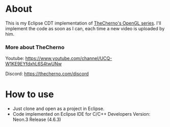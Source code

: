 # About 
This is my Eclipse CDT implementation of [TheCherno's OpenGL series](https://www.youtube.com/watch?v=W3gAzLwfIP0&list=PLlrATfBNZ98foTJPJ_Ev03o2oq3-GGOS2). I'll implement the code as soon as I can, each time a new video is uploaded by him.

### More about TheCherno

Youtube: https://www.youtube.com/channel/UCQ-W1KE9EYfdxhL6S4twUNw

Discord: https://thecherno.com/discord

# How to use
- Just clone and open as a project in Eclipse.
- Code implemented on Eclipse IDE for C/C++ Developers Version: Neon.3 Release (4.6.3)


